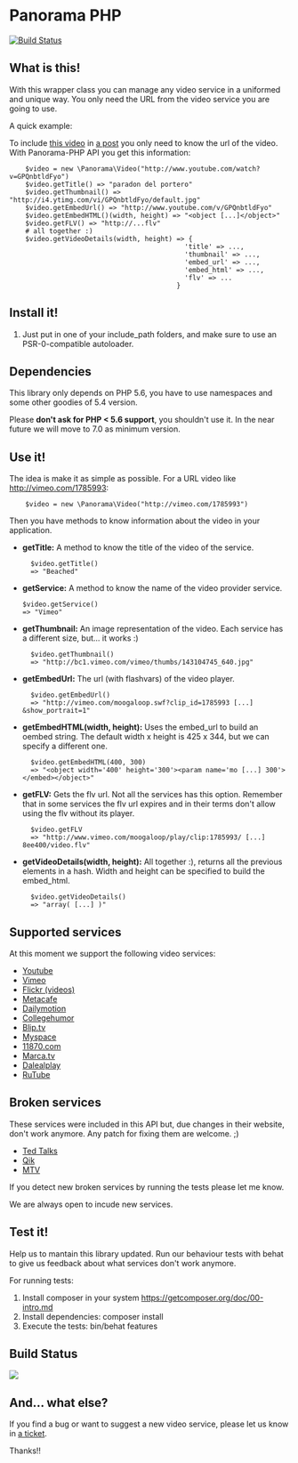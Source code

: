 Panorama PHP
============

[![Build Status](https://travis-ci.org/frandieguez/panorama-php.svg?branch=master)](https://travis-ci.org/frandieguez/panorama-php)

What  is this!
--------------

With this wrapper class you can manage any video service in a uniformed and
unique way. You only need the URL from the video service you are going to use.

A quick example:

To include [this video](http://www.youtube.com/watch?v=HziGOzKOb9w&feature=player_embedded) in
[a post](http://www.retrincos.info/video/2011/04/27/2011042717512600207.html) you only need to know the
url of the video. With Panorama-PHP API you get this information:

        $video = new \Panorama\Video("http://www.youtube.com/watch?v=GPQnbtldFyo")
        $video.getTitle() => "paradon del portero"
        $video.getThumbnail() => "http://i4.ytimg.com/vi/GPQnbtldFyo/default.jpg"
        $video.getEmbedUrl() => "http://www.youtube.com/v/GPQnbtldFyo"
        $video.getEmbedHTML()(width, height) => "<object [...]</object>"
        $video.getFLV() => "http://...flv"
        # all together :)
        $video.getVideoDetails(width, height) => {
                                                'title' => ...,
                                                'thumbnail' => ...,
                                                'embed_url' => ...,
                                                'embed_html' => ...,
                                                'flv' => ...
                                              }


Install it!
-----------

1. Just put in one of your include_path folders, and make sure to use an
PSR-0-compatible autoloader.

Dependencies
------------
This library only depends on PHP 5.6, you have to use namespaces and some other goodies of 5.4 version.

Please __don't ask for PHP < 5.6 support__, you shouldn't use it. In the near future we will move to 7.0 as minimum version.

Use it!
-------

The idea is make it as simple as possible. For a URL video like <http://vimeo.com/1785993>:

        $video = new \Panorama\Video("http://vimeo.com/1785993")

Then you have methods to know information about the video in your application.

-   __getTitle:__ A method to know the title of the video of the service.

          $video.getTitle()
          => "Beached"

-   __getService:__ A method to know the name of the video provider service.

        $video.getService()
        => "Vimeo"

-   __getThumbnail:__ An image representation of the video. Each service has a different size, but... it works :)

          $video.getThumbnail()
          => "http://bc1.vimeo.com/vimeo/thumbs/143104745_640.jpg"

-   __getEmbedUrl:__ The url (with flashvars) of the video player.

          $video.getEmbedUrl()
          => "http://vimeo.com/moogaloop.swf?clip_id=1785993 [...] &show_portrait=1"

-   __getEmbedHTML(width, height):__ Uses the embed\_url to build an oembed string. The default width x height is 425 x 344, but we can specify a different one.

          $video.getEmbedHTML(400, 300)
          => "<object width='400' height='300'><param name='mo [...] 300'></embed></object>"

-   __getFLV:__ Gets the flv url. Not all the services has this option. Remember that
in some services the flv url expires and in their terms don't allow using the
flv without its player.

          $video.getFLV
          => "http://www.vimeo.com/moogaloop/play/clip:1785993/ [...] 8ee400/video.flv"

-   __getVideoDetails(width, height):__ All together :), returns all the previous elements
in a hash. Width and height can be specified to build the embed\_html.

          $video.getVideoDetails()
          => "array( [...] )"


Supported services
------------------

At this moment we support the following video services:

-   [Youtube](http://www.youtube.com/)
-   [Vimeo](http://vimeo.com/)
-   [Flickr (videos)](http://flickr.com/)
-   [Metacafe](http://metacafe.com/)
-   [Dailymotion](http://dailymotion.com/)
-   [Collegehumor](http://collegehumor.com/)
-   [Blip.tv](http://blip.tv/)
-   [Myspace](http://vids.myspace.com/)
-   [11870.com](http://11870.com/)
-   [Marca.tv](http://www.marca.tv/)
-   [Dalealplay](http://www.dalealplay.com/)
-   [RuTube](http://www.rutube.ru/)

Broken services
---------------

These services were included in this API but, due changes in their website, don't work
anymore. Any patch for fixing them are welcome. ;)

-   [Ted Talks](http://www.ted.com/talks/)
-   [Qik](http://qik.com/)
-   [MTV](http://www.mtvhive.com/)

If you detect new broken services by running the tests please let me know.

We are always open to incude new services.

Test it!
--------
Help us to mantain this library updated. Run our behaviour tests with behat to
give us feedback about what services don't work anymore.

For running tests:

1. Install composer in your system https://getcomposer.org/doc/00-intro.md
2. Install dependencies: composer install
3. Execute the tests: bin/behat features

Build Status
------------
[<img src="https://secure.travis-ci.org/frandieguez/panorama-php.png"/>](http://travis-ci.org/frandieguez/panorama-php)

And... what else?
-----------------
If you find a bug or want to suggest a new video service, please let us know in [a ticket](http://github.com/frandieguez/panorama-php/issues).

Thanks!!
